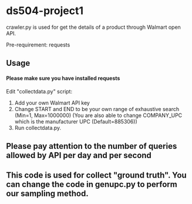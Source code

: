 # ds504-project1

crawler.py is used for get the details of a product through Walmart open API.

Pre-requirement:
requests

## Usage
#### Please make sure you have installed requests
Edit "collectdata.py" script:
1. Add your own Walmart API key
2. Change START and END to be your own range of exhaustive search (Min=1, Max=1000000)
  (You are also able to change COMPANY_UPC which is the manufacturer UPC (Default=885306))
4. Run collectdata.py.

## Please pay attention to the number of queries allowed by API per day and per second

## This code is used for collect "ground truth". You can change the code in genupc.py to perform our sampling method.
